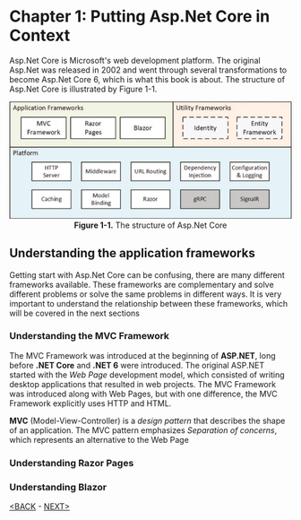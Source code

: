 # Chapter 1: Putting Asp.Net Core in Context

Asp.Net Core is Microsoft's web development platform. The original Asp.Net was released in 2002 and went through several transformations to become Asp.Net Core 6, which is what this book is about. The structure of Asp.Net Core is illustrated by Figure 1-1.

<p align="center">
    <img src="pictures/Figure 1-1.png" /><br />
    <b>Figure 1-1.</b> The structure of Asp.Net Core
</p>  

## Understanding the application frameworks

Getting start with Asp.Net Core can be confusing, there are many different frameworks available. These frameworks are complementary and solve different problems or solve the same problems in different ways. It is very important to understand the relationship between these frameworks, which will be covered in the next sections

### Understanding the MVC Framework

The MVC Framework was introduced at the beginning of **ASP.NET**, long before **.NET Core** and **.NET 6** were introduced. The original ASP.NET started with the *Web Page* development model, which consisted of writing desktop applications that resulted in web projects. The MVC Framework was introduced along with Web Pages, but with one difference, the MVC Framework explicitly uses HTTP and HTML.

**MVC** (Model-View-Controller) is a <span title="is a solution that helps solve common problems in software development">*design pattern*</span> that describes the shape of an application. The MVC pattern emphasizes <span title="Design principle that organize the code into different parts that have specific responsibilities and purpose">*Separation of concerns*</span>, which represents an alternative to the Web Page

<!--
# Chapter 1: Putting Asp.Net Core in Context
## Understanding the application frameworks
### Understanding the MVC Framework


is a soluction that help solve common problems in software development

Stands for.
indistinct.
led to.
-------------------

awkward feature.
workarounds
-------------

reamains.
commonly.
rich client.
shift to.
-->

### Understanding Razor Pages
### Understanding Blazor

[<BACK](00-Content.md) - [NEXT>](00-putting-asp-net-c-i-context.md)
